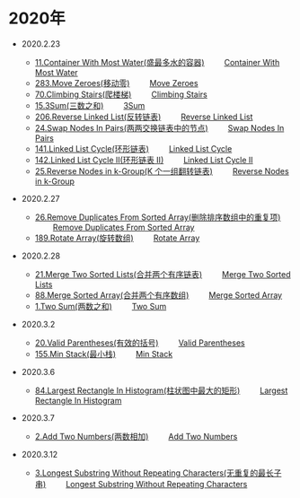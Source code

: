 # 2020年
* <a id="2020.2.23">2020.2.23</a>
    * <a href="https://leetcode-cn.com/problems/container-with-most-water/">11.Container With Most Water(盛最多水的容器)</a> &nbsp;&nbsp;&nbsp;&nbsp;&nbsp;&nbsp;&nbsp;&nbsp;[Container With Most Water](./go/11.盛最多水的容器.go)
    * <a href="https://leetcode-cn.com/problems/move-zeroes/">283.Move Zeroes(移动零)</a> &nbsp;&nbsp;&nbsp;&nbsp;&nbsp;&nbsp;&nbsp;&nbsp;[Move Zeroes](./go/283.移动零.go)
    * <a href="https://leetcode-cn.com/problems/climbing-stairs/">70.Climbing Stairs(爬楼梯)</a> &nbsp;&nbsp;&nbsp;&nbsp;&nbsp;&nbsp;&nbsp;&nbsp;[Climbing Stairs](./go/70.爬楼梯.go)
    * <a href="https://leetcode-cn.com/problems/3sum/">15.3Sum(三数之和)</a> &nbsp;&nbsp;&nbsp;&nbsp;&nbsp;&nbsp;&nbsp;&nbsp;[3Sum](./go/15.三数之和.go)
    * <a href="https://leetcode-cn.com/problems/reverse-linked-list/">206.Reverse Linked List(反转链表)</a> &nbsp;&nbsp;&nbsp;&nbsp;&nbsp;&nbsp;&nbsp;&nbsp;[Reverse Linked List](./go/206.反转链表.go)
    * <a href="https://leetcode-cn.com/problems/swap-nodes-in-pairs/">24.Swap Nodes In Pairs(两两交换链表中的节点)</a> &nbsp;&nbsp;&nbsp;&nbsp;&nbsp;&nbsp;&nbsp;&nbsp;[Swap Nodes In Pairs](./go/24.两两交换链表中的节点.go)
    * <a href="https://leetcode-cn.com/problems/linked-list-cycle/">141.Linked List Cycle(环形链表)</a> &nbsp;&nbsp;&nbsp;&nbsp;&nbsp;&nbsp;&nbsp;&nbsp;[Linked List Cycle](./go/141.环形链表.go)
    * <a href="https://leetcode-cn.com/problems/linked-list-cycle-ii/">142.Linked List Cycle II(环形链表 II)</a> &nbsp;&nbsp;&nbsp;&nbsp;&nbsp;&nbsp;&nbsp;&nbsp;[Linked List Cycle II](./go/142.环形链表-ii.go)
    * <a href="https://leetcode-cn.com/problems/reverse-nodes-in-k-group/">25.Reverse Nodes in k-Group(K 个一组翻转链表)</a> &nbsp;&nbsp;&nbsp;&nbsp;&nbsp;&nbsp;&nbsp;&nbsp;[Reverse Nodes in k-Group](./go/25.k-个一组翻转链表.go)
* <a id="2020.2.27">2020.2.27</a>
    * <a href="https://leetcode-cn.com/problems/remove-duplicates-from-sorted-array/">26.Remove Duplicates From Sorted Array(删除排序数组中的重复项)</a> &nbsp;&nbsp;&nbsp;&nbsp;&nbsp;&nbsp;&nbsp;&nbsp;[Remove Duplicates From Sorted Array](./go/26.删除排序数组中的重复项.go)
    * <a href="https://leetcode-cn.com/problems/rotate-array/">189.Rotate Array(旋转数组)</a> &nbsp;&nbsp;&nbsp;&nbsp;&nbsp;&nbsp;&nbsp;&nbsp;[Rotate Array](./go/189.旋转数组.go)
* <a id="2020.2.28">2020.2.28</a>
    * <a href="https://leetcode-cn.com/problems/merge-two-sorted-lists/">21.Merge Two Sorted Lists(合并两个有序链表)</a> &nbsp;&nbsp;&nbsp;&nbsp;&nbsp;&nbsp;&nbsp;&nbsp;[Merge Two Sorted Lists](./go/21.合并两个有序链表.go)
    * <a href="https://leetcode-cn.com/problems/merge-sorted-array/">88.Merge Sorted Array(合并两个有序数组)</a> &nbsp;&nbsp;&nbsp;&nbsp;&nbsp;&nbsp;&nbsp;&nbsp;[Merge Sorted Array](./go/88.合并两个有序数组.go)
    * <a href="https://leetcode-cn.com/problems/two-sum/">1.Two Sum(两数之和)</a> &nbsp;&nbsp;&nbsp;&nbsp;&nbsp;&nbsp;&nbsp;&nbsp;[Two Sum](./go/1.两数之和.go)
* <a id="2020.3.2">2020.3.2</a>
    * <a href="https://leetcode-cn.com/problems/valid-parentheses/">20.Valid Parentheses(有效的括号)</a> &nbsp;&nbsp;&nbsp;&nbsp;&nbsp;&nbsp;&nbsp;&nbsp;[Valid Parentheses](./go/20.有效的括号.go)
    * <a href="https://leetcode-cn.com/problems/min-stack/">155.Min Stack(最小栈)</a> &nbsp;&nbsp;&nbsp;&nbsp;&nbsp;&nbsp;&nbsp;&nbsp;[Min Stack](./go/155.最小栈.go)
    
* <a id="2020.3.6">2020.3.6</a>
    * <a href="https://leetcode-cn.com/problems/largest-rectangle-in-histogram/">84.Largest Rectangle In Histogram(柱状图中最大的矩形)</a> &nbsp;&nbsp;&nbsp;&nbsp;&nbsp;&nbsp;&nbsp;&nbsp;[Largest Rectangle In Histogram](./go/84.柱状图中最大的矩形.go)

* <a id="2020.3.7">2020.3.7</a>
    * <a href="https://leetcode-cn.com/problems/add-two-numbers/">2.Add Two Numbers(两数相加)</a> &nbsp;&nbsp;&nbsp;&nbsp;&nbsp;&nbsp;&nbsp;&nbsp;[Add Two Numbers](./go/2.两数相加.go)

* <a id="2020.3.12">2020.3.12</a>
    * <a href="https://leetcode-cn.com/problems/longest-substring-without-repeating-characters/">3.Longest Substring Without Repeating Characters(无重复的最长子串)</a> &nbsp;&nbsp;&nbsp;&nbsp;&nbsp;&nbsp;&nbsp;&nbsp;[Longest Substring Without Repeating Characters](./go/3.无重复字符的最长子串.go)